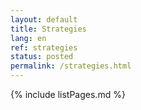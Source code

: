 ```yaml
---
layout: default
title: Strategies
lang: en
ref: strategies
status: posted
permalink: /strategies.html
---
```


{% include listPages.md %}
